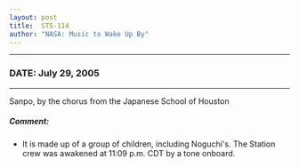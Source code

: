 ```yaml
---
layout: post
title:  STS-114
author: "NASA: Music to Wake Up By"
---
```


----
### DATE: July 29, 2005
----
Sanpo, by the chorus from the Japanese School of Houston

##### Comment:
* It is made up of a group of children, including Noguchi's. The Station crew was awakened at 11:09 p.m. CDT by a tone onboard.
